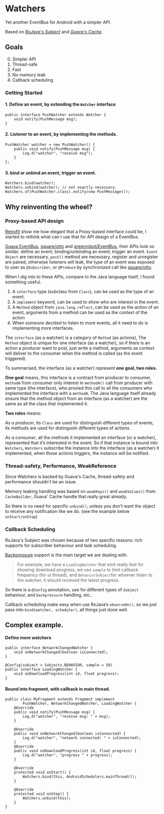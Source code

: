 # Watchers

Yet another EventBus for Android with a simpler API.

Based on [*RxJava's Subject*][1] and [*Guava's Cache*][2].

## Goals

 0. Simpler API
 1. Thread-safe
 2. Fast
 3. No memory leak
 4. Callback scheduling

### Getting Started

#### 1. Define an event, by extending the `Watcher` interface

	public interface PushWatcher extends Watcher {
	    void notify(PushMessage msg);
	}

#### 2. Listener to an event, by implementing the methods.

	PushWatcher watcher = new PushWatcher() {
	    public void notify(PushMessage msg) {
	        Log.d("watcher", "receive msg");
	    }
	};

#### 3. bind or unbind an event, trigger an event.

	Watchers.bind(watcher);
	Watchers.unbind(watcher); // not exactly necessary.
	Watchers.of(PushWatcher.class).notify(new PushMessage());

## Why reinventing the wheel?

### Proxy-based API design

[Retrofit][3] show me how elegant that a Proxy-based interface could be, I started to rethink what can I use that for API design of a EventBus.

[Guava EventBus][4], [square/otto][5] and [greenrobot/EventBus][6], their APIs look so similar: define an event; binding/unbinding an event; trigger an event. `Event Object` are necessary, `post()` method are necessary, register and unregister are paired, otherwise listeners will leak, the type of an event was exposed to user as `@Subscriber`, or `@Produce` by synchronized call like [square/otto][7].

When I dig into to these APIs, compare to the Java language itself, I found something useful.

1. A `interface` type (subclass from `Class`), can be used as the type of an event.
2. A `implement` keyword, can be used to show who are interest in the event.
3. A `Method` object from `java.lang.reflect`, can be used as  the action of an event, arguments from a method can be used as the context of the action
4. When someone decided to listen to more events, all it need to do is implementing more interfaces.

The `interface` (as a watcher) is a category of `Method` (as actions), The `Method` object is unique for one interface (as a watcher), so if there is an action a producer want to post, just write a method, arguments as context will deliver to the consumer when the method is called (as the event triggered).

To summarised, the interface (as a watcher) represent **one goal, two roles.**

**One goal** means, this interface is a contract from producer to consumer, `methodA` from consumer only interest in `methodA()` call from producer with same type (the interface), who proxied this call to all the consumers who implemented the interface with a `methodA`. The Java language itself already ensure that the method object from an interface (as a watcher) are the same as all the class that implemented it.

**Two roles** means: 

*As a producer*, its `Class` are used for distinguish different types of events, its methods are used for distinguish different types of actions.

*As a consumer*, all the methods it implemented an interface (or a watcher), represented that it’s interested in the event. So if that instance is bound into `Watchers`, `Watchers` subscribe the instance into the interface (as a watcher) it implemented, when those actions triggers, the instance will be notified.

### Thread-safety, Performance, WeakReference

Since Watchers is backed by Guava's Cache, thread-safety and performance shouldn't be an issue. 

Memory leaking handling was based on `weakKeys()` and `weakValues()` from `CacheBuilder`, Guava' Cache handle that really great already.

So there is no need for specific `unbind()`, unless you don’t want the object to receive any notification like we do. (see the example below `onStart/onStop`)

### Callback Scheduling

RxJava's Subject was chosen because of two specific reasons: rich supports for subscriber behaviour and task scheduling.

[Backpressure][8] support is the main target we are dealing with.

> For example, we have a `LoadingWatcher` that emit really fast for showing download progress, we use `sample` to limit callback frequency (for ui thread), and `BehaviorSubject`for whoever listen to the watcher, it should received the latest progress.

So there is a `@Config` annotation, use for different types of `Subject` behaviour, and `backpressure` handling, etc..

Callback scheduling make easy when use RxJava’s `observeOn()`, so we just pass into `bind(watcher, scheduler)`, all things just  done well.

## Complex example.

#### Define more watchers

	public interface NetworkChangedWatcher {
	    void onNetworkChanged(boolean isConnected);
	}
	
	@Config(subject = Subjects.BEHAVIOR, sample = 50)
	public interface LoadingWatcher {
	    void onDownloadProgress(int id, float progress);
	}

#### Bound into fragment, with callback in main thread.

	public class MyFragment extends Fragment implement 
	        PushWatcher, NetworkChangedWatcher, LoadingWatcher {
	    @Override
	    public void notify(PushMessage msg) {
	        Log.d("watcher", "receive msg: " + msg);
	    }
	
	    @Override
	    public void onNetworkChanged(boolean isConnected) {
	        Log.d("watcher", "network connected: " + isConnected);
	    }
	    @Override
	    public void onDownloadProgress(int id, float progress) {
	        Log.d("watcher", "progress " + progress);
	    }
	
	    @Override
	    protected void onStart() {
	        Watchers.bind(this, AndroidSchedulers.mainThread());
	    }
	
	    @Override
	    protected void onStop() {
	        Watchers.unbind(this);
	    }
	}



[1]:	http://reactivex.io/documentation/subject.html
[2]:	https://code.google.com/p/guava-libraries/wiki/CachesExplained
[3]:	https://github.com/square/retrofit
[4]:	https://code.google.com/p/guava-libraries/wiki/EventBusExplained
[5]:	http://square.github.io/otto/
[6]:	https://github.com/greenrobot/EventBus
[7]:	http://square.github.io/otto/
[8]:	http://reactivex.io/documentation/operators/backpressure.html